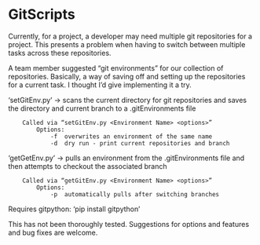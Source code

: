 # GitScripts
Currently, for a project, a developer may need multiple git repositories for a project.  This presents a problem when having to switch between multiple tasks across these repositories.

A team member suggested “git environments” for our collection of repositories.  Basically, a way of saving off and setting up the repositories for a current task.  I thought I’d give implementing it a try.


‘setGitEnv.py’ -> scans the current directory for git repositories and saves the directory and current branch to a .gitEnvironments file

		Called via “setGitEnv.py <Environment Name> <options>”
			Options:
				-f	overwrites an environment of the same name
				-d	dry run - print current repositories and branch

‘getGetEnv.py’ -> pulls an environment from the .gitEnvironments file and then attempts to checkout the associated branch

		Called via “getGitEnv.py <Environment Name> <options>”
			Options:
				-p	automatically pulls after switching branches


Requires gitpython:   ‘pip install gitpython’


This has not been thoroughly tested.  Suggestions for options and features and bug fixes are welcome.

